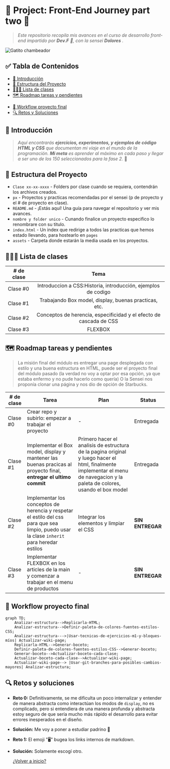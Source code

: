 # 🌟 Project: Front-End Journey part two 🌟

<!--- Es una buena practica comentar, pero markdown es bastante "straight forward" no? -->

> _Este repositorio recopila mis avances en el curso de desarrollo front-end impartido por **Dev.F** 🚀, con la sensei **Dolores** ._

![Gatito chambeador](https://i.pinimg.com/originals/72/0c/c4/720cc43d757ee638ad5054a05220fafe.gif)

## ✅ Tabla de Contenidos

- [📖 Introducción](#-introducción)
- [🧰 Estructura del Proyecto](#-estructura-del-proyecto)
- [👩🏻‍🏫 Lista de clases](#-lista-de-clases)
- [🗺️ Roadmap tareas y pendientes](#%EF%B8%8F-roadmap-tareas-y-pendientes)
<!-- Hey!!!!!! bingo! supongo que es el codigo hex o algo asi pero,%EF%B8%8F es el emoji  -->
- [🚀 Workflow proyecto final](#-workflow-proyecto-final)
- [🔍 Retos y Soluciones](#-retos-y-soluciones)

## 📖 Introducción

> _Aquí encontrarás **ejercicios, experimentos, y ejemplos de código HTML y CSS** que documentan mi viaje en el mundo de la programación. **Mi meta** es aprender al máximo en cada paso y llegar a ser uno de los 150 seleccionados para la fase 2._ 🚀

## 🧰 Estructura del Proyecto

- `Clase xx-xx-xxxx` - Folders por clase cuando se requiera, contendrán los archivos creados.
- `px` - Proyectos y practicas recomendadas por el sensei (p de proyecto y el # de proyecto en clase).
- `README.md` - ¡Estás aquí! Una guía para navegar el repositorio y ver mis avances.
- `nombre y folder unico` - Cunando finalice un proyecto especifico lo renombrare con su titulo.
- `index.html` - Un index que redirige a todos las practicas que hemos estado llevando, para hostearlo en `pages`
- `assets` - Carpeta donde estarán la media usada en los proyectos.

## 👩🏻‍🏫 Lista de clases

| # de clase |                                Tema                                |
| ---------- | :----------------------------------------------------------------: |
| Clase #0   |   Introduccion a CSS:Historia, introducción, ejemplos de codigo    |
| Clase #1   |       Trabajando Box model, display, buenas practicas, etc.        |
| Clase #2   | Conceptos de herencia, especificidad y el efecto de cascada de CSS |
| Clase #3   |                              FLEXBOX                               |

## 🗺️ Roadmap tareas y pendientes

> La misión final del módulo es entregar una page desplegada con estilo y una buena estructura en HTML, puede ser el proyecto final del módulo pasado (la verdad no voy a optar por esa opción, ya que estaba enfermo y no pude hacerlo como quería) O la Sensei nos proponía clonar una página y nos dio de opción de Starbucks.

| # de clase | Tarea                                                                                                                                      | Plan                                                                                                                                                                          | Status           |
| ---------- | ------------------------------------------------------------------------------------------------------------------------------------------ | ----------------------------------------------------------------------------------------------------------------------------------------------------------------------------- | ---------------- |
| Clase #0   | Crear repo y subirlo: empezar a trabajar el proyecto                                                                                       | -                                                                                                                                                                             | Entregada        |
| Clase #1   | Implementar el Box model, display y mantener las buenas pracicas al proyecto final, **entregar el ultimo commit**                          | Primero hacer el analisis de estructura de la pagina original y luego hacer el html, finalmente implementar el menu de navegacion y la paleta de colores, usando el box model | Entregada        |
| Clase #2   | Implementar los conceptos de herencia y respetar el estilo del css para que sea limpio, puedo usar la clase `inherit` para heredar estilos | Integrar los elementos y limpiar el CSS                                                                                                                                       | **SIN ENTREGAR** |
| Clase #3   | Implementar FLEXBOX en los articles de la main y comenzar a trabajar en el menu de productos                                               | -                                                                                                                                                                             | **SIN ENTREGAR** |

## 🚀 Workflow proyecto final

```mermaid
graph TD;
    Analizar-estructura-->Replicarla-HTML;
    Analizar-estructura-->Definir-paleta-de-colores-fuentes-estilos-CSS;
    Analizar-estructura--->|Usar-tecnicas-de-ejercicios-m1-y-bloques-míos| Actualizar-wiki-page;
    Replicarla-HTML-->Generar-boceto;
    Definir-paleta-de-colores-fuentes-estilos-CSS-->Generar-boceto;
    Generar-boceto-->Actualizar-boceto-cada-clase;
    Actualizar-boceto-cada-clase-->Actualizar-wiki-page;
    Actualizar-wiki-page--> |Usar-git-branches-para-posibles-cambios-mayores| Analizar-estructura;
```

## 🔍 Retos y soluciones

- **Reto 0:** Definitivamente, se me dificulta un poco internalizar y entender de manera abstracta como interactúan los modos de `display`, no es complicado, pero si entendiera de una manera profunda y abstracta estoy seguro de que sería mucho más rápido el desarrollo para evitar errores inesperados en el diseño.
- **Solución:** Me voy a poner a estudiar padrino 🤠
- **Reto 1:** El emoji "🖥️" bugea los links internos de markdown.
- **Solución:** Solamente escogí otro.

  [¿Volver a inicio?](#-tabla-de-contenidos)
